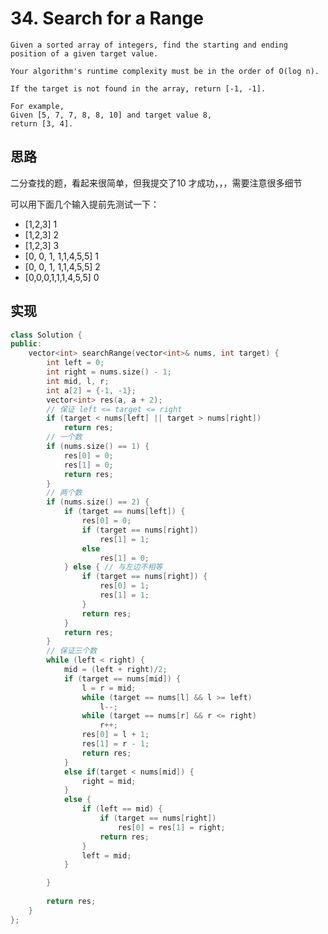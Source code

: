 # 34. Search for a Range

    Given a sorted array of integers, find the starting and ending position of a given target value.
    
    Your algorithm's runtime complexity must be in the order of O(log n).
    
    If the target is not found in the array, return [-1, -1].
    
    For example,
    Given [5, 7, 7, 8, 8, 10] and target value 8,
    return [3, 4]. 
    
    
## 思路

二分查找的题，看起来很简单，但我提交了10 才成功，，，需要注意很多细节

可以用下面几个输入提前先测试一下：

* [1,2,3] 1
* [1,2,3] 2
* [1,2,3] 3
* [0, 0, 1, 1,1,4,5,5] 1
* [0, 0, 1, 1,1,4,5,5] 2
* [0,0,0,1,1,1,4,5,5] 0


## 实现

```cpp
class Solution {
public:
    vector<int> searchRange(vector<int>& nums, int target) {
        int left = 0;
        int right = nums.size() - 1;
        int mid, l, r;
        int a[2] = {-1, -1};
        vector<int> res(a, a + 2);
        // 保证 left <= target <= right
        if (target < nums[left] || target > nums[right])
            return res;
        // 一个数
        if (nums.size() == 1) {
            res[0] = 0;
            res[1] = 0;
            return res;
        }
        // 两个数
        if (nums.size() == 2) {
            if (target == nums[left]) {
                res[0] = 0;
                if (target == nums[right])
                    res[1] = 1;
                else
                    res[1] = 0;
            } else { // 与左边不相等
                if (target == nums[right]) {
                    res[0] = 1;
                    res[1] = 1;                   
                }
                return res;
            }
            return res;
        }
        // 保证三个数
        while (left < right) {
            mid = (left + right)/2;
            if (target == nums[mid]) {
                l = r = mid;
                while (target == nums[l] && l >= left)
                    l--;
                while (target == nums[r] && r <= right)
                    r++;
                res[0] = l + 1;
                res[1] = r - 1;
                return res;
            }
            else if(target < nums[mid]) {
                right = mid;
            }
            else {
                if (left == mid) {
                    if (target == nums[right])
                        res[0] = res[1] = right;
                    return res;
                }
                left = mid;
            }

        }
        
        return res;
    }
};
```